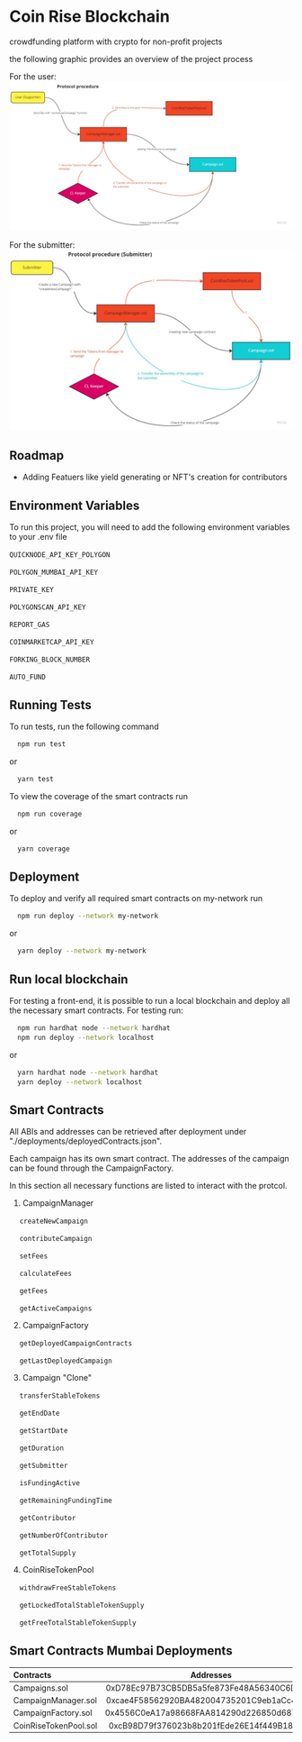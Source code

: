# Coin Rise Blockchain

crowdfunding platform with crypto for non-profit projects

the following graphic provides an overview of the project process

For the user:
![Flow Chart user coin-rise](./assets/UserExperience.jpg)

For the submitter:
![Flow Chart submitter coin-rise](./assets/SubmitterExperience.jpg)

## Roadmap

-   Adding Featuers like yield generating or NFT's creation for contributors

## Environment Variables

To run this project, you will need to add the following environment variables to your .env file

`QUICKNODE_API_KEY_POLYGON`

`POLYGON_MUMBAI_API_KEY`

`PRIVATE_KEY`

`POLYGONSCAN_API_KEY`

`REPORT_GAS`

`COINMARKETCAP_API_KEY`

`FORKING_BLOCK_NUMBER`

`AUTO_FUND`

## Running Tests

To run tests, run the following command

```bash
  npm run test
```

or

```bash
  yarn test
```

To view the coverage of the smart contracts run

```bash
  npm run coverage
```

or

```bash
  yarn coverage
```

## Deployment

To deploy and verify all required smart contracts on my-network run

```bash
  npm run deploy --network my-network
```

or

```bash
  yarn deploy --network my-network
```

## Run local blockchain

For testing a front-end, it is possible to run a local blockchain and deploy all the necessary smart contracts. For testing run:

```bash
  npm run hardhat node --network hardhat
  npm run deploy --network localhost
```

or

```bash
  yarn hardhat node --network hardhat
  yarn deploy --network localhost
```

## Smart Contracts

All ABIs and addresses can be retrieved after deployment under "./deployments/deployedContracts.json".

Each campaign has its own smart contract. The addresses of the campaign can be found through the CampaignFactory.

In this section all necessary functions are listed to interact with the protcol.

1. CampaignManager

&emsp; `createNewCampaign`

&emsp; `contributeCampaign`

&emsp; `setFees`

&emsp; `calculateFees`

&emsp; `getFees`

&emsp; `getActiveCampaigns`

2. CampaignFactory

&emsp; `getDeployedCampaignContracts`

&emsp; `getLastDeployedCampaign`

3. Campaign "Clone"

&emsp; `transferStableTokens`

&emsp; `getEndDate`

&emsp; `getStartDate`

&emsp; `getDuration`

&emsp; `getSubmitter`

&emsp; `isFundingActive`

&emsp; `getRemainingFundingTime`

&emsp; `getContributor`

&emsp; `getNumberOfContributor`

&emsp; `getTotalSupply`

4. CoinRiseTokenPool

&emsp; `withdrawFreeStableTokens`

&emsp; `getLockedTotalStableTokenSupply`

&emsp; `getFreeTotalStableTokenSupply`

## Smart Contracts Mumbai Deployments

| Contracts             |                 Addresses                  |
| :-------------------- | :----------------------------------------: |
| Campaigns.sol         | 0xD78Ec97B73CB5DB5a5fe873Fe48A56340C6D937E |
| CampaignManager.sol   | 0xcae4F58562920BA482004735201C9eb1aCc4F9b1 |
| CampaignFactory.sol   | 0x4556C0eA17a98668FAA814290d226850d6876379 |
| CoinRiseTokenPool.sol | 0xcB98D79f376023b8b201fEde26E14f449B188434 |
